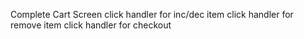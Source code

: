 Complete Cart Screen
click handler for inc/dec item
click handler for remove item
click handler for checkout
